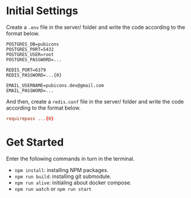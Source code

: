 # Initial Settings
Create a `.env` file in the server/ folder and write the code according to the format below.

```env
POSTGRES_DB=pubicons
POSTGRES_PORT=5432
POSTGRES_USER=root
POSTGRES_PASSWORD=...

REDIS_PORT=6379
REDIS_PASSWORD=...{0}

EMAIL_USERNAME=pubicons.dev@gmail.com
EMAIL_PASSWORD=...
```

And then, create a `redis.conf` file in the server/ folder and write the code according to the format below.

```conf
requirepass ...{0}
```

# Get Started
Enter the following commands in turn in the terminal.

- `npm install`: installing NPM packages.
- `npm run build`: installing git submodule.
- `npm run alive`: initialing about docker compose.
- `npm run watch` or `npm run start`